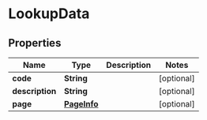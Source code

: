 
# LookupData

## Properties
Name | Type | Description | Notes
------------ | ------------- | ------------- | -------------
**code** | **String** |  |  [optional]
**description** | **String** |  |  [optional]
**page** | [**PageInfo**](PageInfo.md) |  |  [optional]



